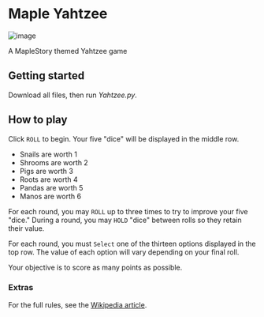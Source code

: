 # Maple Yahtzee

![image](https://user-images.githubusercontent.com/6226898/61098573-78e0e900-a42d-11e9-99f7-a794ed74429e.png)

A MapleStory themed Yahtzee game

## Getting started

Download all files, then run _Yahtzee.py_.

## How to play

Click `ROLL` to begin. Your five "dice" will be displayed in the middle row.

* Snails are worth 1
* Shrooms are worth 2
* Pigs are worth 3
* Roots are worth 4
* Pandas are worth 5
* Manos are worth 6

For each round, you may `ROLL` up to three times to try to improve your five "dice." During a round, you may `HOLD` "dice" between rolls so they retain their value.

For each round, you must `Select` one of the thirteen options displayed in the top row. The value of each option will vary depending on your final roll.

Your objective is to score as many points as possible.

### Extras

For the full rules, see the [Wikipedia article](https://en.wikipedia.org/wiki/Yahtzee#Rules).
